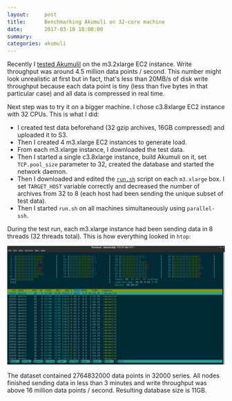 ```yaml
---
layout:     post
title:      Benchmarking Akumuli on 32-core machine
date:       2017-03-10 18:00:00
summary: 
categories: akumuli
---
```


Recently I [tested Akumulil](http://akumuli.org/akumuli/2017/02/13/benchmark/) on the m3.2xlarge EC2 instance. Write throughput was around 4.5 million data points / second. This number might look unrealistic at first but in fact, that's less than 20MB/s of disk write throughput because each data point is tiny (less than five bytes in that particular case) and all data is compressed in real time.

Next step was to try it on a bigger machine. I chose c3.8xlarge EC2 instance with 32 CPUs. This is what I did:

- I created test data beforehand (32 gzip archives, 16GB compressed) and uploaded it to S3.
- Then I created 4 m3.xlarge EC2 instances to generate load.
- From each m3.xlarge instance, I downloaded the test data.
- Then I started a single c3.8xlarge instance, build Akumuli on it, set `TCP.pool_size` parameter to 32, created the database and started the network daemon.
- Then I downloaded and edited the [`run.sh`](https://github.com/akumuli/test_input_generator/blob/master/run.sh) script on each `m3.xlarge` box. I set `TARGET_HOST` variable correctly and decreased the number of archives from 32 to 8 (each host had been sending the unique subset of test data).
- Then I started `run.sh` on all machines simultaneously using `parallel-ssh`.

During the test run, each m3.xlarge instance had been sending data in 8 threads (32 threads total). This is how everything looked in `htop`:

![c3.8xlarge htop](/images/32corerun.png)

The dataset contained 2764832000 data points in 32000 series.
All nodes finished sending data in less than 3 minutes and write throughput was above 16 million data points / second. Resulting database size is 11GB.
